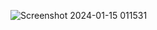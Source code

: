 ![Screenshot 2024-01-15 011531](https://github.com/sonnh296/sonnh-blogapp/assets/146052985/4acc9e6e-2f75-41c0-95b6-7154d01196a9)
